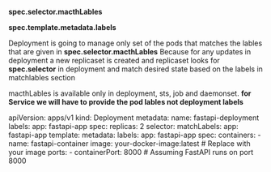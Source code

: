 **spec.selector.macthLables**

**spec.template.metadata.labels**

Deployment is going to manage only set of the pods that matches the lables that are given in **spec.selector.macthLables** Because for any updates in deployment a new replicaset is created and replicaset looks for **spec.selector** in deployment and match desired state based on the labels in matchlables section

macthLables is available only in deployment, sts, job and daemonset. **for Service we will have to provide the pod lables not deployment labels**


apiVersion: apps/v1
kind: Deployment
metadata:
  name: fastapi-deployment
  labels:
    app: fastapi-app
spec:
  replicas: 2
  selector:
    matchLabels:
      app: fastapi-app
  template:
    metadata:
      labels:
        app: fastapi-app
    spec:
      containers:
      - name: fastapi-container
        image: your-docker-image:latest  # Replace with your image
        ports:
        - containerPort: 8000  # Assuming FastAPI runs on port 8000
